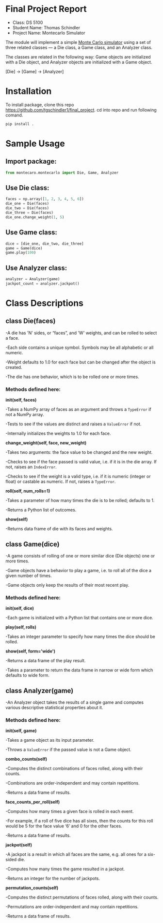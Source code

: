  # Final Project Report

* Class: DS 5100
* Student Name: Thomas Schindler
* Project Name: Montecarlo Simulator

The module will implement a simple [Monte Carlo
simulator](https://en.wikipedia.org/wiki/Monte_Carlo_method) using a set
of three related classes — a Die class, a Game class, and an Analyzer
class.

The classes are related in the following way: Game objects are
initialized with a Die object, and Analyzer objects are initialized with
a Game object.

\[Die\] &rarr; \[Game\] &rarr; \[Analyzer\]

# Installation

To install package, clone this repo https://github.com/tgschindler1/final_project.
cd into repo and run following comand.

```bash
pip install .
```

# Sample Usage

## Import package:
```python
from montecaro.montecarlo import Die, Game, Analyzer
```
## Use Die class:
```python
faces = np.array([1, 2, 3, 4, 5, 6])
die_one = Die(faces)
die_two = Die(faces)
die_three = Die(faces)
die_one.change_weight(1, 5)
```

## Use Game class:
```python
dice = [die_one, die_two, die_three]
game = Game(dice)
game.play(100)
```

## Use Analyzer class:
```python
analyzer = Analyzer(game)
jackpot_count = analyzer.jackpot()
```
# Class Descriptions

## class Die(faces)
   
   -A die has 'N' sides, or “faces”, and 'W' weights, and can be rolled
   to select a face.
   
   -Each side contains a unique symbol. Symbols may be all alphabetic or
   all numeric.
   
   -Weight defaults to 1.0 for each face but can be changed after the
   object is created.
   
   -The die has one behavior, which is to be rolled one or more times.
   
   ### Methods defined here:
   
   **__init__(self, faces)**
   
   -Takes a NumPy array of faces as an argument and throws a `TypeError` if
    not a NumPy array.
    
   -Tests to see if the values are distinct and raises a `ValueError` if not.
    
   -Internally initializes the weights to 1.0 for each face.
    
   
   **change_weight(self, face, new_weight)**
   
  -Takes two arguments: the face value to be changed and the new
  weight.
  
  -Checks to see if the face passed is valid value, i.e. if it is in
  the die array. If not, raises an `IndexError`.
  
  -Checks to see if the weight is a valid type, i.e. if it is numeric
  (integer or float) or castable as numeric. If not, raises a
  `TypeError`.
   
   **roll(self, num_rolls=1)**
   
  -Takes a parameter of how many times the die is to be rolled;
  defaults to 1.
  
  -Returns a Python list of outcomes.
   
   **show(self)**
   
  -Returns data frame of die with its faces and weights.

## class Game(dice)
   
   -A game consists of rolling of one or more similar dice (Die objects)
   one or more times.
   
   -Game objects have a behavior to play a game, i.e. to roll all of the
   dice a given number of times.
   
   -Game objects only keep the results of their most recent play.
   
   ### Methods defined here:
   
   **__init__(self, dice)**
   
 -Each game is initialized with a Python list that contains one or
 more dice.
   
   **play(self, rolls)**
   
 -Takes an integer parameter to specify how many times the dice should
 be rolled.
   
   **show(self, form='wide')**
   
 -Returns a data frame of the play result.
 
 -Takes a parameter to return the data frame in narrow or wide form
 which defaults to wide form.
       
## class Analyzer(game)
   
   -An Analyzer object takes the results of a single game and computes
   various descriptive statistical properties about it.
   
   ### Methods defined here:
   
**__init__(self, game)**

 -Takes a game object as its input parameter. 
 
 -Throws a `ValueError` if the passed value is not a Game object.

**combo_counts(self)**

 -Computes the distinct combinations of faces rolled, along with their
 counts.
 
 -Combinations are order-independent and may contain repetitions.
 
 -Returns a data frame of results.

**face_counts_per_roll(self)**

 -Computes how many times a given face is rolled in each event.
 
 -For example, if a roll of five dice has all sixes, then the
 counts for this roll would be $5$ for the face value ‘6’ and $0$
 for the other faces.
 
 -Returns a data frame of results.

**jackpot(self)**

 -A jackpot is a result in which all faces are the same, e.g. all ones
 for a six-sided die.
 
 -Computes how many times the game resulted in a jackpot.
 
 -Returns an integer for the number of jackpots.

**permutation_counts(self)**

 -Computes the distinct permutations of faces rolled, along with their
 counts.
 
 -Permutations are order-independent and may contain repetitions.
 
 -Returns a data frame of results.
